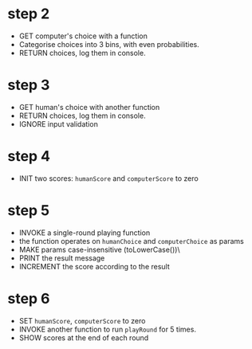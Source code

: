 # step 2
- GET computer's choice with a function
- Categorise choices into 3 bins, with even probabilities.
- RETURN choices, log them in console. 

# step 3
- GET human's choice with another function
- RETURN choices, log them in console. 
- IGNORE input validation

# step 4
- INIT two scores: `humanScore` and `computerScore` to zero

# step 5
- INVOKE a single-round playing function
- the function operates on `humanChoice` and `computerChoice` as params
- MAKE params case-insensitive (toLowerCase())\
- PRINT the result message
- INCREMENT the score according to the result

# step 6
- SET `humanScore`, `computerScore` to zero
- INVOKE another function to run `playRound` for 5 times.
- SHOW scores at the end of each round
